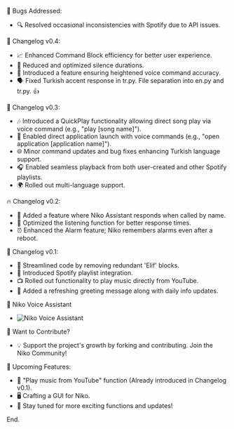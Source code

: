 🔧 Bugs Addressed:
- 🔍 Resolved occasional inconsistencies with Spotify due to API issues.

🚀 Changelog v0.4:
- 📈 Enhanced Command Block efficiency for better user experience.
- 🤫 Reduced and optimized silence durations.
- 🎯 Introduced a feature ensuring heightened voice command accuracy.
- 🗣️ Fixed Turkish accent response in tr.py. File separation into en.py and tr.py. 👍



🌟 Changelog v0.3:
- 🎶 Introduced a QuickPlay functionality allowing direct song play via voice command (e.g., "play [song name]").
- 📱 Enabled direct application launch with voice commands (e.g., "open application [application name]").
- 🌐 Minor command updates and bug fixes enhancing Turkish language support.
- 🎧 Enabled seamless playback from both user-created and other Spotify playlists.
- 🌍 Rolled out multi-language support.

🔥 Changelog v0.2:
- 💬 Added a feature where Niko Assistant responds when called by name.
- 🎤 Optimized the listening function for better response times.
- ⏰ Enhanced the Alarm feature; Niko remembers alarms even after a reboot.

🎉 Changelog v0.1:
- 🚀 Streamlined code by removing redundant 'Elif' blocks.
- 🎵 Introduced Spotify playlist integration.
- 📺 Rolled out functionality to play music directly from YouTube.
- 🌅 Added a refreshing greeting message along with daily info updates.

🤖 Niko Voice Assistant
- ![Niko Voice Assistant](https://media.discordapp.net/attachments/1009568023289528511/1112100379618971678/9b7296b0-1c81-463f-a8ff-99952051a96f.jpeg?width=200&height=200)

🤝 Want to Contribute?
- 💡 Support the project's growth by forking and contributing. Join the Niko Community!

🔮 Upcoming Features:
- 🎥 "Play music from YouTube" function (Already introduced in Changelog v0.1).
- 🖥 Crafting a GUI for Niko.
- 🎁 Stay tuned for more exciting functions and updates!

End.
